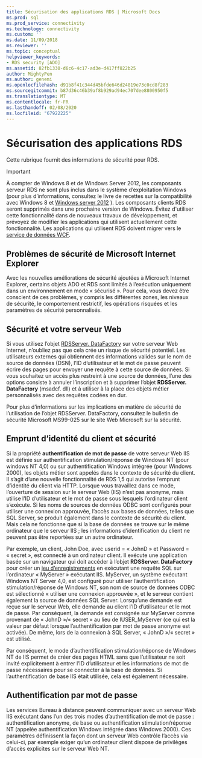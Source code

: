 ```yaml
---
title: Sécurisation des applications RDS | Microsoft Docs
ms.prod: sql
ms.prod_service: connectivity
ms.technology: connectivity
ms.custom: ''
ms.date: 11/09/2018
ms.reviewer: ''
ms.topic: conceptual
helpviewer_keywords:
- RDS security [ADO]
ms.assetid: 82fb1330-d6c6-4c17-ad3e-d417ff822b25
author: MightyPen
ms.author: genemi
ms.openlocfilehash: d91b8f41c344d45bfde646d24819e73c0cd8f283
ms.sourcegitcommit: b87d36c46b39af8b929ad94ec707dee8800950f5
ms.translationtype: MT
ms.contentlocale: fr-FR
ms.lasthandoff: 02/08/2020
ms.locfileid: "67922225"
---
```

# <a name="securing-rds-applications"></a>Sécurisation des applications RDS
Cette rubrique fournit des informations de sécurité pour RDS.  
  
> [!IMPORTANT]
>  À compter de Windows 8 et de Windows Server 2012, les composants serveur RDS ne sont plus inclus dans le système d’exploitation Windows (pour plus d’informations, consultez le livre de recettes sur la compatibilité avec Windows 8 et [Windows server 2012](https://www.microsoft.com/download/details.aspx?id=27416) ). Les composants clients RDS seront supprimés dans une prochaine version de Windows. Évitez d'utiliser cette fonctionnalité dans de nouveaux travaux de développement, et prévoyez de modifier les applications qui utilisent actuellement cette fonctionnalité. Les applications qui utilisent RDS doivent migrer vers le [service de données WCF](https://go.microsoft.com/fwlink/?LinkId=199565).  
  
## <a name="microsoft-internet-explorer-security-issues"></a>Problèmes de sécurité de Microsoft Internet Explorer  
 Avec les nouvelles améliorations de sécurité ajoutées à Microsoft Internet Explorer, certains objets ADO et RDS sont limités à l’exécution uniquement dans un environnement en mode « sécurisé ». Pour cela, vous devez être conscient de ces problèmes, y compris les différentes zones, les niveaux de sécurité, le comportement restrictif, les opérations risquées et les paramètres de sécurité personnalisés.  
  
## <a name="security-and-your-web-server"></a>Sécurité et votre serveur Web  
 Si vous utilisez l’objet [RDSServer. DataFactory](../../../ado/reference/rds-api/datafactory-object-rdsserver.md) sur votre serveur Web Internet, n’oubliez pas que cela crée un risque de sécurité potentiel. Les utilisateurs externes qui obtiennent des informations valides sur le nom de source de données (DSN), l’ID d’utilisateur et le mot de passe peuvent écrire des pages pour envoyer une requête à cette source de données. Si vous souhaitez un accès plus restreint à une source de données, l’une des options consiste à annuler l’inscription et à supprimer l’objet **RDSServer. DataFactory** (msadcf. dll) et à utiliser à la place des objets métier personnalisés avec des requêtes codées en dur.  
  
 Pour plus d’informations sur les implications en matière de sécurité de l’utilisation de l’objet RDSServer. DataFactory, consultez le bulletin de sécurité Microsoft MS99-025 sur le site Web Microsoft sur la sécurité.  
  
## <a name="client-impersonation-and-security"></a>Emprunt d’identité du client et sécurité  
 Si la propriété **authentification de mot de passe** de votre serveur Web IIS est définie sur authentification stimulation/réponse de Windows NT (pour windows NT 4,0) ou sur authentification Windows intégrée (pour Windows 2000), les objets métier sont appelés dans le contexte de sécurité du client. Il s’agit d’une nouvelle fonctionnalité de RDS 1,5 qui autorise l’emprunt d’identité du client via HTTP. Lorsque vous travaillez dans ce mode, l’ouverture de session sur le serveur Web (IIS) n’est pas anonyme, mais utilise l’ID d’utilisateur et le mot de passe sous lesquels l’ordinateur client s’exécute. Si les noms de sources de données ODBC sont configurés pour utiliser une connexion approuvée, l’accès aux bases de données, telles que SQL Server, se produit également dans le contexte de sécurité du client. Mais cela ne fonctionne que si la base de données se trouve sur le même ordinateur que le serveur IIS ; les informations d’identification du client ne peuvent pas être reportées sur un autre ordinateur.  
  
 Par exemple, un client, John Doe, avec userid = « JohnD » et Password = « secret », est connecté à un ordinateur client. Il exécute une application basée sur un navigateur qui doit accéder à l’objet **RDSServer. DataFactory** pour créer un [jeu d’enregistrements](../../../ado/reference/ado-api/recordset-object-ado.md) en exécutant une requête SQL sur l’ordinateur « MyServer » exécutant IIS. MyServer, un système exécutant Windows NT Server 4,0, est configuré pour utiliser l’authentification stimulation/réponse de Windows NT, son nom de source de données ODBC est sélectionné « utiliser une connexion approuvée », et le serveur contient également la source de données SQL Server. Lorsqu’une demande est reçue sur le serveur Web, elle demande au client l’ID d’utilisateur et le mot de passe. Par conséquent, la demande est consignée sur MyServer comme provenant de « JohnD »/« secret » au lieu de IUSER_MyServer (ce qui est la valeur par défaut lorsque l’authentification par mot de passe anonyme est activée). De même, lors de la connexion à SQL Server, « JohnD »/« secret » est utilisé.  
  
 Par conséquent, le mode d’authentification stimulation/réponse de Windows NT de IIS permet de créer des pages HTML sans que l’utilisateur ne soit invité explicitement à entrer l’ID d’utilisateur et les informations de mot de passe nécessaires pour se connecter à la base de données. Si l’authentification de base IIS était utilisée, cela est également nécessaire.  
  
## <a name="password-authentication"></a>Authentification par mot de passe  
 Les services Bureau à distance peuvent communiquer avec un serveur Web IIS exécutant dans l’un des trois modes d’authentification de mot de passe : authentification anonyme, de base ou authentification stimulation/réponse NT (appelée authentification Windows intégrée dans Windows 2000). Ces paramètres définissent la façon dont un serveur Web contrôle l’accès via celui-ci, par exemple exiger qu’un ordinateur client dispose de privilèges d’accès explicites sur le serveur Web NT.


